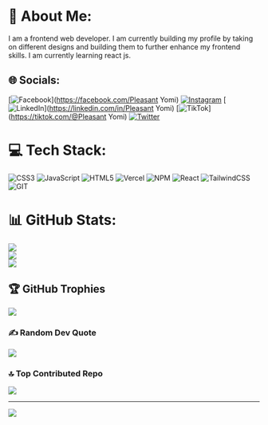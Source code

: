 # 💫 About Me:
I am a frontend web developer. I am currently building my profile by taking on different designs and building them to further enhance my frontend skills. I am currently learning react js. 


## 🌐 Socials:
[![Facebook](https://img.shields.io/badge/Facebook-%231877F2.svg?logo=Facebook&logoColor=white)](https://facebook.com/Pleasant Yomi) [![Instagram](https://img.shields.io/badge/Instagram-%23E4405F.svg?logo=Instagram&logoColor=white)](https://instagram.com/Pleasantyomi) [![LinkedIn](https://img.shields.io/badge/LinkedIn-%230077B5.svg?logo=linkedin&logoColor=white)](https://linkedin.com/in/Pleasant Yomi) [![TikTok](https://img.shields.io/badge/TikTok-%23000000.svg?logo=TikTok&logoColor=white)](https://tiktok.com/@Pleasant Yomi) [![Twitter](https://img.shields.io/badge/Twitter-%231DA1F2.svg?logo=Twitter&logoColor=white)](https://twitter.com/Pleasantyomi) 

# 💻 Tech Stack:
![CSS3](https://img.shields.io/badge/css3-%231572B6.svg?style=for-the-badge&logo=css3&logoColor=white) ![JavaScript](https://img.shields.io/badge/javascript-%23323330.svg?style=for-the-badge&logo=javascript&logoColor=%23F7DF1E) ![HTML5](https://img.shields.io/badge/html5-%23E34F26.svg?style=for-the-badge&logo=html5&logoColor=white) ![Vercel](https://img.shields.io/badge/vercel-%23000000.svg?style=for-the-badge&logo=vercel&logoColor=white) ![NPM](https://img.shields.io/badge/NPM-%23CB3837.svg?style=for-the-badge&logo=npm&logoColor=white) ![React](https://img.shields.io/badge/react-%2320232a.svg?style=for-the-badge&logo=react&logoColor=%2361DAFB) ![TailwindCSS](https://img.shields.io/badge/tailwindcss-%2338B2AC.svg?style=for-the-badge&logo=tailwind-css&logoColor=white) ![GIT](https://img.shields.io/badge/Git-fc6d26?style=for-the-badge&logo=git&logoColor=white)
# 📊 GitHub Stats:
![](https://github-readme-stats.vercel.app/api?username=Pleasantyomi&theme=dark&hide_border=false&include_all_commits=false&count_private=false)<br/>
![](https://github-readme-streak-stats.herokuapp.com/?user=Pleasantyomi&theme=dark&hide_border=false)<br/>
![](https://github-readme-stats.vercel.app/api/top-langs/?username=Pleasantyomi&theme=dark&hide_border=false&include_all_commits=false&count_private=false&layout=compact)

## 🏆 GitHub Trophies
![](https://github-profile-trophy.vercel.app/?username=Pleasantyomi&theme=radical&no-frame=false&no-bg=true&margin-w=4)

### ✍️ Random Dev Quote
![](https://quotes-github-readme.vercel.app/api?type=horizontal&theme=radical)

### 🔝 Top Contributed Repo
![](https://github-contributor-stats.vercel.app/api?username=Pleasantyomi&limit=5&theme=dark&combine_all_yearly_contributions=true)

---
[![](https://visitcount.itsvg.in/api?id=Pleasantyomi&icon=0&color=0)](https://visitcount.itsvg.in)

<!-- Proudly created with GPRM ( https://gprm.itsvg.in ) -->
